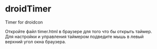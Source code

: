 droidTimer
==========

Timer for droidcon


Откройте файл timer.html в браузере для того что бы открыть таймер.
Для настройки и управления таймером подведите мышь в левый верхний угол окна браузера.

